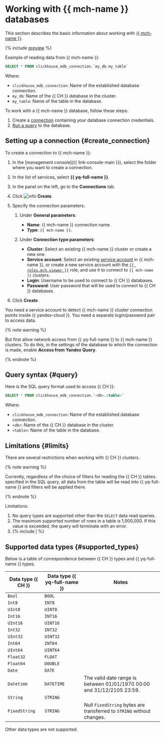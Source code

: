 # Working with {{ mch-name }} databases

This section describes the basic information about working with [{{ mch-name }}](https://cloud.yandex.ru/services/managed-clickhouse).

{% include [preview](../_includes/preview.md) %}

Example of reading data from {{ mch-name }}:

```sql
SELECT * FROM clickhouse_mdb_connection.`my_db.my_table`
```

Where:
* `clickhouse_mdb_connection`: Name of the established database connection.
* `my_db`: Name of the {{ CH }} database in the cluster.
* `my_table`: Name of the table in the database.


To work with a {{ mch-name }} database, follow these steps:
1. Create a [connection](../concepts/glossary.md#connection) containing your database connection credentials.
1. [Run a query](#query) to the database.

## Setting up a connection {#create_connection}

To create a connection to {{ mch-name }}:

1. In the [management console]({{ link-console-main }}), select the folder where you want to create a connection.
1. In the list of services, select **{{ yq-full-name }}**.
1. In the panel on the left, go to the **Connections** tab.
1. Click ![info](../../_assets/plus.svg) **Create**.
1. Specify the connection parameters:

   1. Under **General parameters**:

      * **Name**: {{ mch-name }} connection name.
      * **Type**: `{{ mch-name }}`.
   1. Under **Connection type parameters**:
      * **Cluster**: Select an existing {{ mch-name }} cluster or create a new one.
      * **Service account**: Select an existing [service account](../../iam/concepts/users/service-accounts.md) in {{ mch-name }}, or create a new service account with the [`{{ roles.mch.viewer }}`](../../managed-clickhouse/security/index.md#mch-viewer) role, and use it to connect to `{{ mch-name }}` clusters.
      * **Login**: Username to be used to connect to {{ CH }} databases.
      * **Password**: User password that will be used to connect to {{ CH }} databases.


1. Click **Create**.

You need a service account to detect {{ mch-name }} cluster connection points inside {{ yandex-cloud }}. You need a separate login/password pair to access data.

{% note warning %}

But first allow network access from {{ yq-full-name }} to {{ mch-name }} clusters. To do this, in the settings of the database to which the connection is made, enable **Access from Yandex Query**.

{% endnote %}


## Query syntax {#query}
Here is the SQL query format used to access {{ CH }}:

```sql
SELECT * FROM clickhouse_mdb_connection.`<db>.<table>`
```

Where:
* `clickhouse_mdb_connection`: Name of the established database connection.
* `<db>`: Name of the {{ CH }} database in the cluster.
* `<table>`: Name of the table in the database.

## Limitations {#limits}

There are several restrictions when working with {{ CH }} clusters.

{% note warning %}

Currently, regardless of the choice of filters for reading the {{ CH }} tables specified in the SQL query, all data from the table will be read into {{ yq-full-name }} and filters will be applied there.

{% endnote %}

Limitations:
1. No query types are supported other than the `SELECT` data read queries.
1. The maximum supported number of rows in a table is 1,000,000. If this value is exceeded, the query will terminate with an error.
1. {% include [!](_includes/datetime_limits.md) %}


## Supported data types {#supported_types}

Below is a table of correspondence between {{ CH }} types and {{ yq-full-name }} types.

| Data type {{ CH }} | Data type {{ yq-full-name }} | Notes   |
|---|----|------|
| `Bool` | `BOOL` | |
| `Int8` | `INT8` | |
| `UInt8` | `UINT8` | |
| `Int16` | `INT16` | |
| `UInt16` | `UINT16` | |
| `Int32` | `INT32` | |
| `UInt32` | `UINT32` | |
| `Int64` | `INT64` | |
| `UInt64` | `UINT64` | |
| `Float32` | `FLOAT` | |
| `Float64` | `DOUBLE` | |
| `Date` | `DATE` | |
| `Datetime` | `DATETIME` | The valid date range is between 01/01/1970 00:00 and 31/12/2105 23:59. |
| `String` | `STRING` | |
| `FixedString` | `STRING` | Null `FixedString` bytes are transferred to `STRING` without changes. |

Other data types are not supported.
